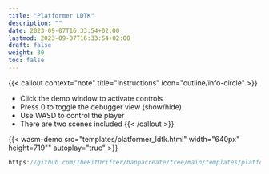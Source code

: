 ```yaml
---
title: "Platformer LDTK"
description: ""
date: 2023-09-07T16:33:54+02:00
lastmod: 2023-09-07T16:33:54+02:00
draft: false
weight: 30
toc: false
---
```


{{< callout context="note" title="Instructions" icon="outline/info-circle" >}}

- Click the demo window to activate controls
- Press 0 to toggle the debugger view (show/hide)
- Use WASD to control the player
- There are two scenes included
  {{< /callout >}}

{{< wasm-demo src="templates/platformer_ldtk.html" width="640px" height=719"" autoplay="true" >}}

```go
https://github.com/TheBitDrifter/bappacreate/tree/main/templates/platformer-ldtk
```
